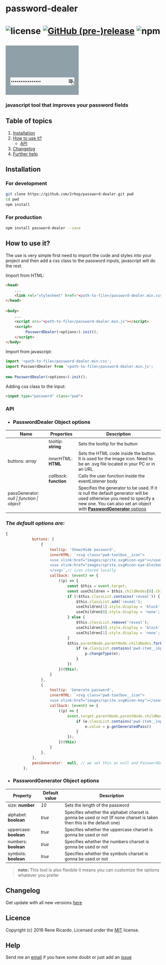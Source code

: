 # **password-dealer**

![license](https://img.shields.io/github/license/2rhop/password-dealer.svg)
[![GitHub (pre-)release](https://img.shields.io/github/release/2rhop/password-dealer/all.svg)](https://github.com/2rhop/knex-seeder/releases)
<img alt="npm" src="https://img.shields.io/npm/dm/password-dealer">
====

## <img align="center" alt="password-dealer example" src="https://raw.githubusercontent.com/2rhop/password-dealer/master/src/images/example1.gif" height=160 title="password-dealer example"/>

### javascript tool that improves your password fields

## Table of topics
1. [Installation](#installation)
1. [How to use it?](#use)
    - [API](#api)
1. [Changelog](#changelog)
1. [Further help](#help)

## Installation

### For development

```bash
git clone https://github.com/2rhop/password-dealer.git pwd
cd pwd
npm install
```
### For production

```bash
npm install password-dealer --save
```

<h2 id="use">How to use it?</h2>
The use is very simple first need to import the code and styles into your project and then add a css class to the password inputs, javascript will do the rest.

Import from HTML:
```html
<head>
    ...
    <link rel="stylesheet" href="<path-to-file>/password-dealer.min.css">
</head>

<body>
    ...
    <script src="<path-to-file>/password-dealer.min.js"></script>
    <script>
         PasswordDealer(<options>).init();
    </script>
</body>    
```

Import from javascript:
```js
import '<path-to-file>/password-dealer.min.css';
import PasswordDealer from '<path-to-file>/password-dealer.min.js';

new PasswordDealer(<options>).init();
```
Adding css class to the input:
```html
<input type="password" class="pwd">
```
### **API**

- ### **PasswordDealer** Object options

<table style="width:100%;border:4px">
<thead>
<tr>
<th>Name</th>
<th>Properties</th>
<th>Description</th>
</tr>
</thead>
<tbody>
<tr>
    <td rowspan=3>buttons: <i>array</i></td>
    <td><i>tooltip</i>: <b>string</b></td>
    <td>Sets the tooltip for the button</td>
</tr>
<tr>
    <td><i>innerHTML</i>: <b>HTML</b></td>
    <td>Sets the HTML code inside the button. It is used for the image icon. Need to be an .svg file located in your PC or in an URL</td>
</tr>
<tr>
    <td><i>callback</i>: <b>function</b></td>
    <td>Calls the user function inside the eventListener body</td>
</tr>
<tr>
    <td>passGenerator: <i>null | function | object</i></td>
    <td></td>
    <td>Specifies the generator to be used. If it is null the default generator will be used otherwise you need to specify a new one. You can also set an object with <a href="#pass-generator-opts"><b>PasswordGenerator</b> options</a> </td>
</tr>
</tbody>
</table>

### *The default options are:*

```js
{
            buttons: [
                {
                    tooltip: 'Show/Hide password',
                    innerHTML: `<svg class="pwd-toolbox__icon">
                    <use xlink:href="images/sprite.svg#icon-eye"></use>
                    <use xlink:href="images/sprite.svg#icon-eye-blocked" display="none"></use>
                    </svg>`,// icon stored locally
                    callback: (event) => {
                        ((p) => {
                            const $this = event.target;
                            const useChildren = $this.childNodes[0].children;
                            if (!$this.classList.contains('reveal')) {
                                $this.classList.add('reveal');
                                useChildren[1].style.display = 'block';
                                useChildren[0].style.display = 'none';
                            } else {
                                $this.classList.remove('reveal');
                                useChildren[0].style.display = 'block';
                                useChildren[1].style.display = 'none';
                            }
                            $this.parentNode.parentNode.childNodes.forEach(e => {
                                if (e.classList.contains('pwd-item__input')) {
                                    p.changeType(e);
                                }
                            })
                        })(this);
                    }
                },
                {
                    tooltip: 'Generate password',
                    innerHTML: `<svg class="pwd-toolbox__icon">
                    <use xlink:href="images/sprite.svg#icon-key"></use></svg>`,// icon stored locally
                    callback: (event) => {
                        ((p) => {
                            event.target.parentNode.parentNode.childNodes.forEach(e => {
                                if (e.classList.contains('pwd-item__input')) {
                                    e.value = p.getGeneratedPass()
                                }
                            });
                        })(this)
                    }
                },
            ],
            passGenerator:  null, // we set this as null and PasswordGenerator class will be used by default
        };
```

- <h3 id="pass-generator-opts"> <b>PasswordGenerator</b> Object options </h3>

<table style="width:100%;border:4px">
<thead>
<tr>
<th>Property</th>
<th>Default value</th>
<th>Description</th>
</tr>
</thead>
<tbody>
<tr>
    <td>size: <b>number</b></td>
    <td><i>10</i></td>
    <td>Sets the length of the password </td>
</tr>
<tr>
    <td>alphabet: <b>boolean</b></td>
    <td><i>true</i></td>
    <td>Specifies whether the alphabet charset is gonna be used or not (If none charset is taken then this is the default one)</td>
</tr>
<tr>
    <td>uppercase: <b>boolean</b></td>
    <td><i>true</i></td>
    <td>Specifies whether the uppercase charset is gonna be used or not</td>
</tr>
<tr>
    <td>numbers: <b>boolean</b></td>
    <td><i>true</i></td>
    <td>Specifies whether the numbers charset is gonna be used or not</td>
</tr>
<tr>
    <td>symbols: <b>boolean</b></td>
    <td><i>true</i></td>
    <td>Specifies whether the symbols charset is gonna be used or not</td>
</tr>

</tbody>
</table>
 
> **note:** This tool is also flexible it means you can customize the options whatever you prefer

## Changelog

Get update with all new versions [here](https://github.com/2rhop/password-dealer/releases)

## Licence
Copyright (c) 2019 Rene Ricardo. Licensed under the [MIT](https://github.com/2rhop/password-dealer/blob/master/LICENSE) license.

## Help

Send me an [email](mailto:renerp2016@gmail.com) if you have some doubt or just add an [issue](https://github.com/2rhop/password-dealer/issues)